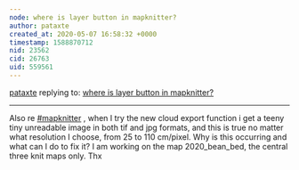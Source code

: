```yaml
---
node: where is layer button in mapknitter?
author: pataxte
created_at: 2020-05-07 16:58:32 +0000
timestamp: 1588870712
nid: 23562
cid: 26763
uid: 559561
---
```




[pataxte](../profile/pataxte) replying to: [where is layer button in mapknitter?](../notes/pataxte/05-06-2020/where-is-layer-button-in-mapknitter)

----
Also re [#mapknitter](/tag/mapknitter) , when I try the new cloud export function i get a teeny tiny unreadable image in both tif and jpg formats, and this is true no matter what resolution I choose, from 25 to 110 cm/pixel. Why is this occurring and what can I do to fix it?
I am working on the map 2020_bean_bed, the central three knit maps only. Thx